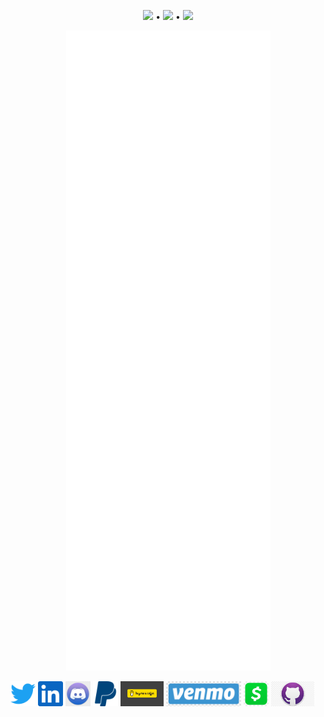 <p align="center">
  <a href="https://twitter.com/intent/follow?screen_name=jeff_foley&tw_p=followbutton"><img src="https://img.shields.io/twitter/follow/jeff_foley.svg?logo=twitter"></a> •
  <a href="https://discord.gg/rtN8GMd"><img src="https://img.shields.io/discord/433729817918308352.svg?logo=discord"></a> •
  <a href="https://www.linkedin.com/in/caffix/"><img src="https://img.shields.io/badge/-Jeff%20Foley-blue?style=flat-square&logo=Linkedin&logoColor=white&link=https://www.linkedin.com/in/caffix/"></a>
</p>

<p align="center"><a href="https://github.com/OWASP/Amass"><img src="./github-metrics.svg"></a></p>

[<img src="https://raw.githubusercontent.com/caffix/caffix/master/images/twitter.svg" height="40em" align="center" alt="Follow caffix on Twitter" title="Follow caffix on Twitter"/>](https://twitter.com/jeff_foley)
[<img src="https://raw.githubusercontent.com/caffix/caffix/master/images/linkedin.svg" height="40em" align="center" alt="Follow caffix on LinkedIn" title="Follow caffix on LinkedIn"/>](https://linkedin.com/in/caffix)
[<img src="https://raw.githubusercontent.com/caffix/caffix/master/images/discord.jpeg" height="40em" align="center" alt="Chat with caffix on Discord" title="Chat with caffix on Discord"/>](https://discord.gg/rtN8GMd)
[<img src="https://raw.githubusercontent.com/caffix/caffix/master/images/paypal.svg" height="40em" align="center" alt="Donate to caffix on PayPal" title="Donate to caffix on PayPal"/>](https://www.paypal.me/caffix)
[<img src="https://raw.githubusercontent.com/caffix/caffix/master/images/buymeacoffee.jpeg" height="40em" align="center" alt="Donate to caffix on Buy Me A Coffee" title="Donate to caffix on Buy Me A Coffee"/>](https://www.buymeacoffee.com/caffix)
[<img src="https://raw.githubusercontent.com/caffix/caffix/master/images/venmo.png" height="40em" align="center" alt="Donate to caffix on Venmo" title="Donate to caffix on Venmo"/>](https://venmo.com/caffix)
[<img src="https://raw.githubusercontent.com/caffix/caffix/master/images/cashapp.jpg" height="40em" align="center" alt="Donate to caffix on Cash App" title="Donate to caffix on Cash App"/>](https://cash.app/$caffix)
[<img src="https://raw.githubusercontent.com/caffix/caffix/master/images/github.jpeg" height="40em" align="center" alt="Donate to caffix on GitHub" title="Donate to caffix on GitHub"/>](https://github.com/sponsors/caffix)